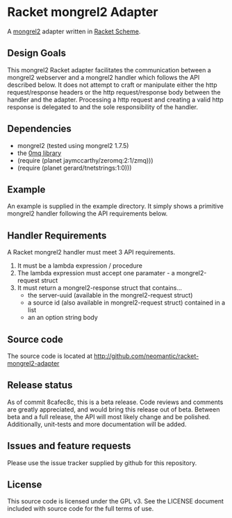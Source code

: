 # Racket mongrel2 Adapter

A [mongrel2](http://mongrel2.org) adapter written in [Racket Scheme](http://racket-lang.org/).

## Design Goals
This mongrel2 Racket adapter facilitates the communication between a mongrel2 webserver
and a mongrel2 handler which follows the API described below. It does not attempt to craft or
manipulate either the http request/response headers or the http request/response body between
the handler and the adapter.  Processing a http request and creating a valid
http response is delegated to and the sole responsibility of the handler.

## Dependencies
* mongrel2 (tested using mongrel2 1.7.5)
* the [0mq library](http://www.zeromq.org)
* (require (planet jaymccarthy/zeromq:2:1/zmq)))
* (require (planet gerard/tnetstrings:1:0)))

## Example
An example is supplied in the example directory.  It simply shows a primitive mongrel2 handler
following the API requirements below.

## Handler Requirements
A Racket mongrel2 handler must meet 3 API requirements.
  1. It must be a lambda expression / procedure
  2. The lambda expression must accept one paramater - a mongrel2-request struct
  3. It must return a mongrel2-response struct that contains...
     - the server-uuid (available in the mongrel2-request struct)
     - a source id (also available in mongrel2-request struct) contained in a list
     - an an option string body

## Source code
The source code is located at http://github.com/neomantic/racket-mongrel2-adapter

## Release status
As of commit 8cafec8c, this is a beta release. Code reviews and comments are greatly appreciated,
and would bring this release out of beta.  Between beta and a full release, the API will 
most likely change and be polished. Additionally, unit-tests and more documentation will be added.

## Issues and feature requests
Please use the issue tracker supplied by github for this repository.

## License
This source code is licensed under the GPL v3. See the LICENSE document included
with source code for the full terms of use.
